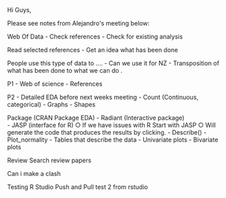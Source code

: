 Hi Guys, 

 Please see notes from Alejandro's meeting below: 

Web Of Data 
	- Check references
	- Check for existing analysis 

Read selected references
	- Get an idea what has been done 

People use this type of data to …. 
	- Can we use it for NZ 
	- Transposition of what has been done to what we can do . 

P1 
	- Web of science 
	- References 

P2
	- Detailed EDA before next weeks meeting
	- Count (Continuous, categorical)
	- Graphs 
	- Shapes 

Package (CRAN Package EDA) 
	- Radiant (Interactive package)  
	- JASP (interface for R) 
		○ If we have issues with R Start with JASP
		○ Will generate the code that produces the results by clicking.
	- Describe()
	- Plot_normality 
	- Tables that describe the data 
	- Univariate plots 
	- Bivariate plots 

Review 
Search review papers

Can i make a clash 


Testing R Studio Push and Pull 
test 2 from rstudio 
